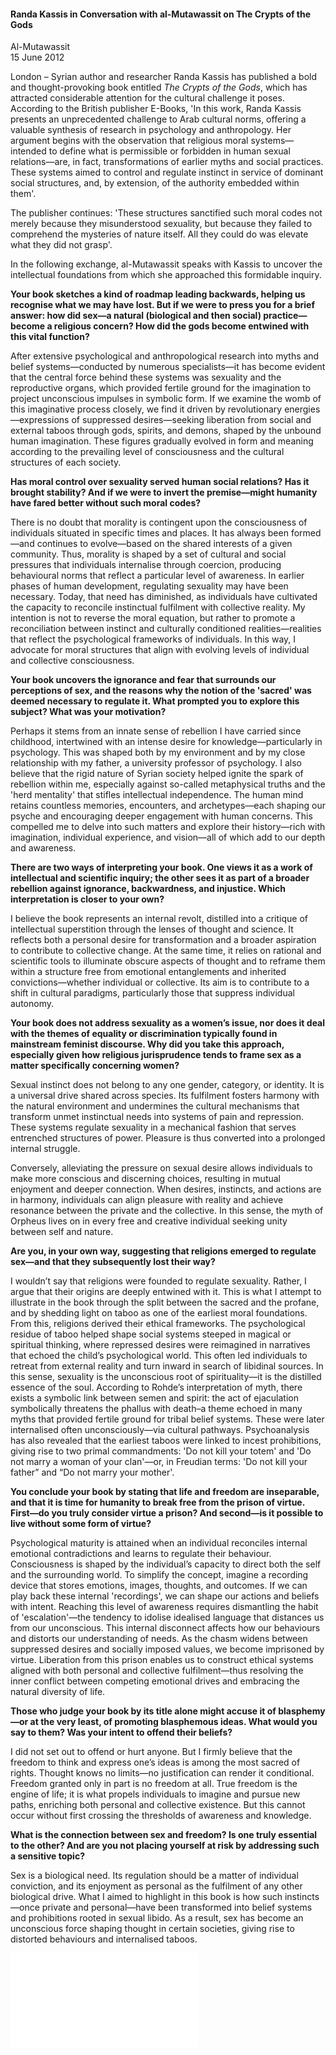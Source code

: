 <h4>Randa Kassis in Conversation with al-Mutawassit on The Crypts of the Gods</h4>

Al-Mutawassit  
15 June 2012  

London – Syrian author and researcher Randa Kassis has published a bold and thought-provoking book entitled _The Crypts of the Gods_, which has attracted considerable attention for the cultural challenge it poses. According to the British publisher E-Books, 'In this work, Randa Kassis presents an unprecedented challenge to Arab cultural norms, offering a valuable synthesis of research in psychology and anthropology. Her argument begins with the observation that religious moral systems—intended to define what is permissible or forbidden in human sexual relations—are, in fact, transformations of earlier myths and social practices. These systems aimed to control and regulate instinct in service of dominant social structures, and, by extension, of the authority embedded within them'.

The publisher continues: 'These structures sanctified such moral codes not merely because they misunderstood sexuality, but because they failed to comprehend the mysteries of nature itself. All they could do was elevate what they did not grasp'.

In the following exchange, al-Mutawassit speaks with Kassis to uncover the intellectual foundations from which she approached this formidable inquiry.

**Your book sketches a kind of roadmap leading backwards, helping us recognise what we may have lost. But if we were to press you for a brief answer: how did sex—a natural (biological and then social) practice—become a religious concern? How did the gods become entwined with this vital function?**

After extensive psychological and anthropological research into myths and belief systems—conducted by numerous specialists—it has become evident that the central force behind these systems was sexuality and the reproductive organs, which provided fertile ground for the imagination to project unconscious impulses in symbolic form. If we examine the womb of this imaginative process closely, we find it driven by revolutionary energies—expressions of suppressed desires—seeking liberation from social and external taboos through gods, spirits, and demons, shaped by the unbound human imagination. These figures gradually evolved in form and meaning according to the prevailing level of consciousness and the cultural structures of each society.

**Has moral control over sexuality served human social relations? Has it brought stability? And if we were to invert the premise—might humanity have fared better without such moral codes?**

There is no doubt that morality is contingent upon the consciousness of individuals situated in specific times and places. It has always been formed—and continues to evolve—based on the shared interests of a given community. Thus, morality is shaped by a set of cultural and social pressures that individuals internalise through coercion, producing behavioural norms that reflect a particular level of awareness. In earlier phases of human development, regulating sexuality may have been necessary. Today, that need has diminished, as individuals have cultivated the capacity to reconcile instinctual fulfilment with collective reality. My intention is not to reverse the moral equation, but rather to promote a reconciliation between instinct and culturally conditioned realities—realities that reflect the psychological frameworks of individuals. In this way, I advocate for moral structures that align with evolving levels of individual and collective consciousness.

**Your book uncovers the ignorance and fear that surrounds our perceptions of sex, and the reasons why the notion of the 'sacred' was deemed necessary to regulate it. What prompted you to explore this subject? What was your motivation?**

Perhaps it stems from an innate sense of rebellion I have carried since childhood, intertwined with an intense desire for knowledge—particularly in psychology. This was shaped both by my environment and by my close relationship with my father, a university professor of psychology. I also believe that the rigid nature of Syrian society helped ignite the spark of rebellion within me, especially against so-called metaphysical truths and the 'herd mentality' that stifles intellectual independence. The human mind retains countless memories, encounters, and archetypes—each shaping our psyche and encouraging deeper engagement with human concerns. This compelled me to delve into such matters and explore their history—rich with imagination, individual experience, and vision—all of which add to our depth and awareness.

**There are two ways of interpreting your book. One views it as a work of intellectual and scientific inquiry; the other sees it as part of a broader rebellion against ignorance, backwardness, and injustice. Which interpretation is closer to your own?**

I believe the book represents an internal revolt, distilled into a critique of intellectual superstition through the lenses of thought and science. It reflects both a personal desire for transformation and a broader aspiration to contribute to collective change. At the same time, it relies on rational and scientific tools to illuminate obscure aspects of thought and to reframe them within a structure free from emotional entanglements and inherited convictions—whether individual or collective. Its aim is to contribute to a shift in cultural paradigms, particularly those that suppress individual autonomy.

**Your book does not address sexuality as a women’s issue, nor does it deal with the themes of equality or discrimination typically found in mainstream feminist discourse. Why did you take this approach, especially given how religious jurisprudence tends to frame sex as a matter specifically concerning women?**

Sexual instinct does not belong to any one gender, category, or identity. It is a universal drive shared across species. Its fulfilment fosters harmony with the natural environment and undermines the cultural mechanisms that transform unmet instinctual needs into systems of pain and repression. These systems regulate sexuality in a mechanical fashion that serves entrenched structures of power. Pleasure is thus converted into a prolonged internal struggle.

Conversely, alleviating the pressure on sexual desire allows individuals to make more conscious and discerning choices, resulting in mutual enjoyment and deeper connection. When desires, instincts, and actions are in harmony, individuals can align pleasure with reality and achieve resonance between the private and the collective. In this sense, the myth of Orpheus lives on in every free and creative individual seeking unity between self and nature.

**Are you, in your own way, suggesting that religions emerged to regulate sex—and that they subsequently lost their way?**

I wouldn’t say that religions were founded to regulate sexuality. Rather, I argue that their origins are deeply entwined with it. This is what I attempt to illustrate in the book through the split between the sacred and the profane, and by shedding light on taboo as one of the earliest moral foundations. From this, religions derived their ethical frameworks. The psychological residue of taboo helped shape social systems steeped in magical or spiritual thinking, where repressed desires were reimagined in narratives that echoed the child’s psychological world. This often led individuals to retreat from external reality and turn inward in search of libidinal sources. In this sense, sexuality is the unconscious root of spirituality—it is the distilled essence of the soul. According to Rohde’s interpretation of myth, there exists a symbolic link between semen and spirit: the act of ejaculation symbolically threatens the phallus with death–a theme echoed in many myths that provided fertile ground for tribal belief systems. These were later internalised often unconsciously—via cultural pathways. Psychoanalysis has also revealed that the earliest taboos were linked to incest prohibitions, giving rise to two primal commandments: 'Do not kill your totem' and 'Do not marry a woman of your clan'—or, in Freudian terms: 'Do not kill your father” and “Do not marry your mother'.

**You conclude your book by stating that life and freedom are inseparable, and that it is time for humanity to break free from the prison of virtue. First—do you truly consider virtue a prison? And second—is it possible to live without some form of virtue?**

Psychological maturity is attained when an individual reconciles internal emotional contradictions and learns to regulate their behaviour. Consciousness is shaped by the individual’s capacity to direct both the self and the surrounding world. To simplify the concept, imagine a recording device that stores emotions, images, thoughts, and outcomes. If we can play back these internal 'recordings', we can shape our actions and beliefs with intent. Reaching this level of awareness requires dismantling the habit of 'escalation'—the tendency to idolise idealised language that distances us from our unconscious. This internal disconnect affects how our behaviours and distorts our understanding of needs. As the chasm widens between suppressed desires and socially imposed values, we become imprisoned by virtue. Liberation from this prison enables us to construct ethical systems aligned with both personal and collective fulfilment—thus resolving the inner conflict between competing emotional drives and embracing the natural diversity of life.

**Those who judge your book by its title alone might accuse it of blasphemy—or at the very least, of promoting blasphemous ideas. What would you say to them? Was your intent to offend their beliefs?**

I did not set out to offend or hurt anyone. But I firmly believe that the freedom to think and express one’s ideas is among the most sacred of rights. Thought knows no limits—no justification can render it conditional. Freedom granted only in part is no freedom at all. True freedom is the engine of life; it is what propels individuals to imagine and pursue new paths, enriching both personal and collective existence. But this cannot occur without first crossing the thresholds of awareness and knowledge.

**What is the connection between sex and freedom? Is one truly essential to the other? And are you not placing yourself at risk by addressing such a sensitive topic?**

Sex is a biological need. Its regulation should be a matter of individual conviction, and its enjoyment as personal as the fulfilment of any other biological drive. What I aimed to highlight in this book is how such instincts—once private and personal—have been transformed into belief systems and prohibitions rooted in sexual libido. As a result, sex has become an unconscious force shaping thought in certain societies, giving rise to distorted behaviours and internalised taboos.

![](14.pdf)
<p></p>
